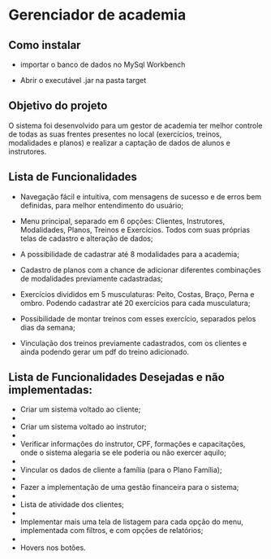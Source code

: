 # Gerenciador de academia

## Como instalar
* importar o banco de dados no MySql Workbench

* Abrir o executável .jar na pasta target

## Objetivo do projeto
O sistema foi desenvolvido para um gestor de academia ter melhor controle de todas as suas frentes presentes no local (exercícios, treinos, modalidades e planos) e realizar a captação de dados de alunos e instrutores.
 
## Lista de Funcionalidades
* Navegação fácil e intuitiva, com mensagens de sucesso e de erros bem definidas, para melhor entendimento do usuário;

* Menu principal, separado em 6 opções: Clientes, Instrutores, Modalidades, Planos, Treinos e Exercícios. Todos com suas próprias telas de cadastro e alteração de dados;

* A possibilidade de cadastrar até 8 modalidades para a academia;

* Cadastro de planos com a chance de adicionar diferentes combinações de modalidades previamente cadastradas;

* Exercícios divididos em 5 musculaturas: Peito, Costas, Braço, Perna e ombro. Podendo cadastrar até 20 exercícios para cada musculatura;

* Possibilidade de montar treinos com esses exercício, separados pelos dias da semana;

* Vinculação dos treinos previamente cadastrados, com os clientes e ainda podendo gerar um pdf do treino adicionado.



## Lista de Funcionalidades Desejadas e não implementadas:
* Criar um sistema voltado ao cliente;
* 
* Criar um sistema voltado ao instrutor;
* 
* Verificar informações do instrutor, CPF, formações e capacitações, onde o sistema alegaria se ele poderia ou não exercer aquilo;
* 
* Vincular os dados de cliente a família (para o Plano Família);
* 
* Fazer a implementação de uma gestão financeira para o sistema;
* 
* Lista de atividade dos clientes;
* 
* Implementar mais uma tela de listagem para cada opção do menu, implementada com filtros, e com opções de relatórios;
* 
* Hovers nos botões.
